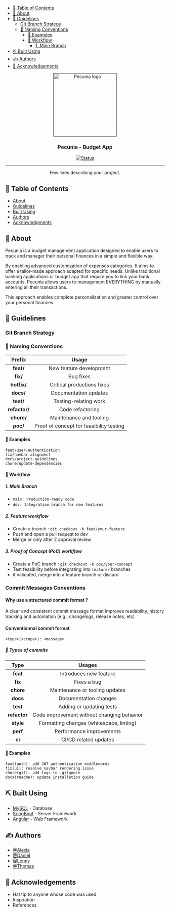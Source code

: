 <!--toc:start-->
- [📝 Table of Contents](#📝-table-of-contents)
- [🧐 About <a name = "about"></a>](#🧐-about-a-name-abouta)
- [📓 Guidelines](#📓-guidelines)
  - [Git Branch Strategy](#git-branch-strategy)
  - [📌 Naming Conventions](#📌-naming-conventions)
    - [🔷 Examples](#🔷-examples)
    - [🔄 Workflow](#🔄-workflow)
      - [1. Main Branch](#1-main-branch)
- [⛏️ Built Using <a name = "built_using"></a>](#️-built-using-a-name-builtusinga)
- [✍️ Authors <a name = "authors"></a>](#️-authors-a-name-authorsa)
- [🎉 Acknowledgements <a name = "acknowledgement"></a>](#🎉-acknowledgements-a-name-acknowledgementa)
<!--toc:end-->

<p align="center">
  <a href="" rel="noopener">
 <img width=200px height=200px src="https://ibb.co/MyDQDRpf" alt="Pecunia logo"></a>
</p>

<h3 align="center">Pecunia - Budget App</h3>

<div align="center">

  [![Status](https://img.shields.io/badge/status-active-success.svg)]()

</div>

---

<p align="center"> Few lines describing your project.
    <br>
</p>

## 📝 Table of Contents

- [About](#about)
- [Guidelines](#guidelines)
- [Built Using](#built_using)
- [Authors](#authors)
- [Acknowledgments](#acknowledgement)

## 🧐 About <a name = "about"></a>

Pecunia is a budget management application designed to enable users to track and manager their personal finances in a simple and flexible way.

By enabling advanced customization of expenses categories. It aims to offer a tailor-made approach adapted for specific needs.
Unlike traditional banking applications or budget app that require you to link your bank accounts,
Pecunia allows users to management EVERYTHING by manually entering all their transactions.

This approach enables complete personalization and greater control over your personal finances.

## 📓 Guidelines

### Git Branch Strategy

### 📌 Naming Conventions

| Prefix | Usage |
| :-------: | :------:|
| **feat/** | New feature development |
| **fix/** | Bug fixes |
| **hotfix/** | Critical productions fixes |
| **docs/** | Documentation updates |
| **test/** | Testing-relating work |
| **refactor/** | Code refactoring |
| **chore/** | Maintenance and tooling |
| **poc/** | Proof of concept for feasibility testing |

#### 🔷 Examples

```git
feat/user-authentication
fix/navbar-alignment
docs/project-guidelines
chore/update-dependencies
```

#### 🔄 Workflow

##### 1. Main Branch

- `main: Production-ready code`
- `dev: Integration branch for new features`

##### 2. Feature workflow

- Create a branch : `git checkout -b feat/your-feature`
- Push and open a pull request to dev
- Merge or only after 2 approval review

##### 3. Proof of Concept (PoC) workflow

- Create a PoC branch : `git checkout -b poc/your-concept`
- Test feasibility before integrating into `feature/` branches
- if validated, merge into a feature branch or discard

### Commit Messages Conventions

#### Why use a structured commit format ?

A clear and consistent commit message format improves readability, history tracking and automation (e.g., changelogs, release notes, etc)

#### Conventionnal commit format

`<type>(<scope>): <message>`

##### 🔷 Types of commits

| Type | Usages |
| :------: | :-----:|
| **feat** | Introduces new feature |
| **fix** | Fixes a bug |
| **chore** | Maintenance or tooling updates |
| **docs** | Documentation changes |
| **test** | Adding or updating tests |
| **refactor** | Code improvement without changing behavior |
| **style** | Formatting changes (whitespace, linting) |
| **perf** | Performance improvements |
| **ci** | CI/CD related updates |

#### 📌 Examples

```git
feat(auth): add JWT authentication middlewares
fix(ui): resolve navbar rendering issue
chore(git): add logs to .gitgnore
docs(readme): update installation guide
```

## ⛏️ Built Using <a name = "built_using"></a>

- [MySQL](https://www.mysql.com/) - Database
- [SringBoot](https://spring.io/projects/spring-boot) - Server Framework
- [Angular](https://angular.dev/) - Web Framework

## ✍️ Authors <a name = "authors"></a>

- [@Alexia](https://github.com/AlexiaGu)
- [@Daniel](https://github.com/danielgonzalez0)
- [@Lenny](https://github.com/lenny-zanotelli)
- [@Thomas](https://github.com/Thomas-Lunardo)

## 🎉 Acknowledgements <a name = "acknowledgement"></a>

- Hat tip to anyone whose code was used
- Inspiration
- References
